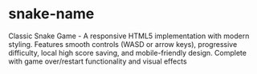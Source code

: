 # snake-name
Classic Snake Game - A responsive HTML5 implementation with modern styling. Features smooth controls (WASD or arrow keys), progressive difficulty, local high score saving, and mobile-friendly design. Complete with game over/restart functionality and visual effects
